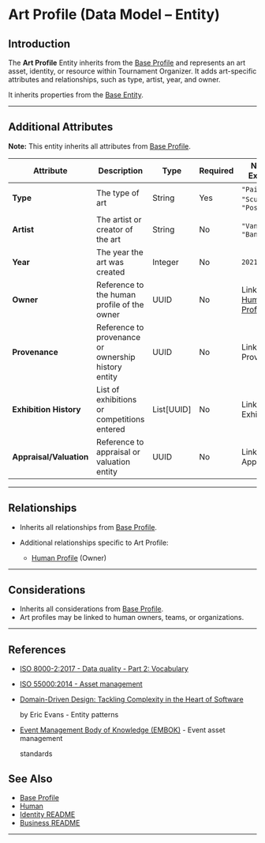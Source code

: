 # **Art Profile** (Data Model – Entity)

## **Introduction**

The **Art Profile** Entity inherits from the [Base Profile](../../identity/profile/base_profile.md) and
represents an art asset, identity, or resource within Tournament Organizer. It adds art-specific attributes and
relationships, such as type, artist, year, and owner.

It inherits properties from the [Base Entity](../../foundation/base_entity.md).

---

## **Additional Attributes**

**Note:** This entity inherits all attributes from [Base Profile](../../identity/profile/base_profile.md).

| Attribute               | Description                                         | Type            | Required | Notes / Example                                                                                                                 |
| ----------------------- | --------------------------------------------------- | --------------- | -------- | ------------------------------------------------------------------------------------------------------------------------------- |
| **Type**                | The type of art                                     | String          | Yes      | `"Painting"`, `"Sculpture"`, `"Poster"`                                                                                         |
| **Artist**              | The artist or creator of the art                    | String          | No       | `"Van Gogh"`, `"Banksy"`                                                                                                        |
| **Year**                | The year the art was created                        | Integer         | No       | `2021`                                                                                                                          |
| **Owner**               | Reference to the human profile of the owner         | UUID            | No       | Links to [Human Profile](../../identity/profile/human.md)                                                            |
| **Provenance**          | Reference to provenance or ownership history entity | UUID            | No       | Links to Provenance <!-- TODO: Create provenance model --> |
| **Exhibition History**  | List of exhibitions or competitions entered         | List[UUID]      | No       | Links to Exhibition <!-- TODO: Create exhibition model -->   |
| **Appraisal/Valuation** | Reference to appraisal or valuation entity          | UUID            | No       | Links to Appraisal <!-- TODO: Create appraisal model -->     |

---

## **Relationships**

- Inherits all relationships from [Base Profile](../../identity/profile/base_profile.md).
- Additional relationships specific to Art Profile:

  - [Human Profile](../../identity/profile/human.md) (Owner)

---

## **Considerations**

- Inherits all considerations from [Base Profile](../../identity/profile/base_profile.md).
- Art profiles may be linked to human owners, teams, or organizations.

---

## References

- [ISO 8000-2:2017 - Data quality - Part 2: Vocabulary](https://www.iso.org/standard/36326.html)
- [ISO 55000:2014 - Asset management](https://www.iso.org/standard/55088.html)
- [Domain-Driven Design: Tackling Complexity in the Heart of Software](https://www.amazon.com/Domain-Driven-Design-Tackling-Complexity-Software/dp/0321125215)

  by Eric Evans - Entity patterns

- [Event Management Body of Knowledge (EMBOK)](https://www.embok.org/index.php/embok-model) - Event asset management

  standards

## See Also

- [Base Profile](../../identity/profile/base_profile.md)
- [Human](../../identity/profile/human.md)
- [Identity README](../../identity/README.md)
- [Business README](../../README.md)

---
